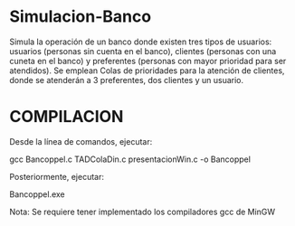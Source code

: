 # Simulacion-Banco
Simula la operación de un banco donde existen tres tipos de usuarios: usuarios (personas sin cuenta en el banco), clientes (personas con una cuneta en el banco) y preferentes (personas con mayor prioridad para ser atendidos). Se emplean Colas de prioridades para la atención de clientes, donde se atenderán a 3 preferentes, dos clientes y un usuario.

# COMPILACION
Desde la línea de comandos, ejecutar:

gcc Bancoppel.c TADColaDin.c presentacionWin.c -o Bancoppel

Posteriormente, ejecutar:

Bancoppel.exe

Nota: Se requiere tener implementado los compiladores gcc de MinGW
